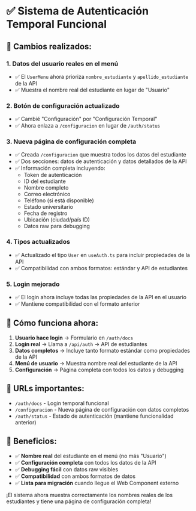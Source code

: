 # ✅ Sistema de Autenticación Temporal Funcional

## 🎯 Cambios realizados:

### 1. **Datos del usuario reales en el menú**
- ✅ El `UserMenu` ahora prioriza `nombre_estudiante` y `apellido_estudiante` de la API
- ✅ Muestra el nombre real del estudiante en lugar de "Usuario"

### 2. **Botón de configuración actualizado**
- ✅ Cambié "Configuración" por "Configuración Temporal"
- ✅ Ahora enlaza a `/configuracion` en lugar de `/auth/status`

### 3. **Nueva página de configuración completa**
- ✅ Creada `/configuracion` que muestra todos los datos del estudiante
- ✅ Dos secciones: datos de autenticación y datos detallados de la API
- ✅ Información completa incluyendo:
  - Token de autenticación
  - ID del estudiante
  - Nombre completo
  - Correo electrónico
  - Teléfono (si está disponible)
  - Estado universitario
  - Fecha de registro
  - Ubicación (ciudad/país ID)
  - Datos raw para debugging

### 4. **Tipos actualizados**
- ✅ Actualizado el tipo `User` en `useAuth.ts` para incluir propiedades de la API
- ✅ Compatibilidad con ambos formatos: estándar y API de estudiantes

### 5. **Login mejorado**
- ✅ El login ahora incluye todas las propiedades de la API en el usuario
- ✅ Mantiene compatibilidad con el formato anterior

## 🔧 Cómo funciona ahora:

1. **Usuario hace login** → Formulario en `/auth/docs`
2. **Login real** → Llama a `/api/auth` → API de estudiantes
3. **Datos completos** → Incluye tanto formato estándar como propiedades de la API
4. **Menú de usuario** → Muestra nombre real del estudiante de la API
5. **Configuración** → Página completa con todos los datos y debugging

## 📍 URLs importantes:

- `/auth/docs` - Login temporal funcional
- `/configuracion` - Nueva página de configuración con datos completos
- `/auth/status` - Estado de autenticación (mantiene funcionalidad anterior)

## 🎉 Beneficios:

- ✅ **Nombre real** del estudiante en el menú (no más "Usuario")
- ✅ **Configuración completa** con todos los datos de la API
- ✅ **Debugging fácil** con datos raw visibles
- ✅ **Compatibilidad** con ambos formatos de datos
- ✅ **Lista para migración** cuando llegue el Web Component externo

¡El sistema ahora muestra correctamente los nombres reales de los estudiantes y tiene una página de configuración completa!
